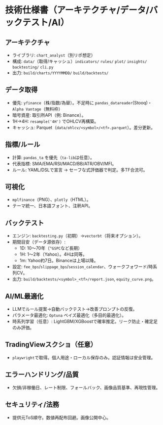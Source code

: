 # 技術仕様書（アーキテクチャ/データ/バックテスト/AI）

## アーキテクチャ
- ライブラリ: `chart_analyst`（別リポ想定）
- 構成: `data/`（取得/キャッシュ）`indicators/` `rules/` `plot/` `insights/` `backtesting/` `cli.py`
- 出力: `build/charts/YYYYMMDD/` `build/backtests/`

## データ取得
- 優先: `yfinance`（株/指数/為替）。不足時に `pandas_datareader`(Stooq)・`Alpha Vantage`（無料枠）
- 暗号資産: 取引所API（例: Binance）。
- 1H→4H: `resample('4H')` でOHLCV再構築。
- キャッシュ: Parquet（`data/ohlcv/<symbol>/<tf>.parquet`）。差分更新。

## 指標/ルール
- 計算: `pandas_ta` を優先（`ta-lib`は任意）。
- 代表指標: SMA/EMA/RSI/MACD/BB/ATR/OBV/MFI。
- ルール: YAML/DSLで宣言 → セーフな式評価器で判定。多TF合流可。

## 可視化
- `mplfinance`（PNG）、`plotly`（HTML）。
- テーマ統一、日本語フォント、注釈API。

## バックテスト
- エンジン: `backtesting.py`（初期）→`vectorbt`（将来オプション）。
- 期間目安（データ源依存）:
  - 1D: 10〜70年（`^GSPC`など長期）
  - 1H: 1〜2年（Yahoo）。4Hは同等。
  - 1m: Yahoo約7日。Binanceは上場以降。
- 設定: `fee_bps`/`slippage_bps`/`session_calendar`、ウォークフォワード/時系列CV。
- 出力: `build/backtests/<symbol>_<tf>/report.json`, `equity_curve.png`。

## AI/ML最適化
- LLMでルール提案→自動バックテスト→改善プロンプトの反復。
- パラメータ最適化: `Optuna` ベイズ最適化（多目的最適化）。
- 時系列学習（任意）: LightGBM/XGBoostで確率推定。リーク防止・確定足のみ評価。

## TradingViewスクショ（任意）
- `playwright`で取得。個人用途・ローカル保存のみ。認証情報は安全管理。

## エラーハンドリング/品質
- 欠損/非稼働日、レート制限、フォールバック、画像品質基準、再現性管理。

## セキュリティ/法務
- 提供元ToS順守。数値再配布回避。画像公開中心。
